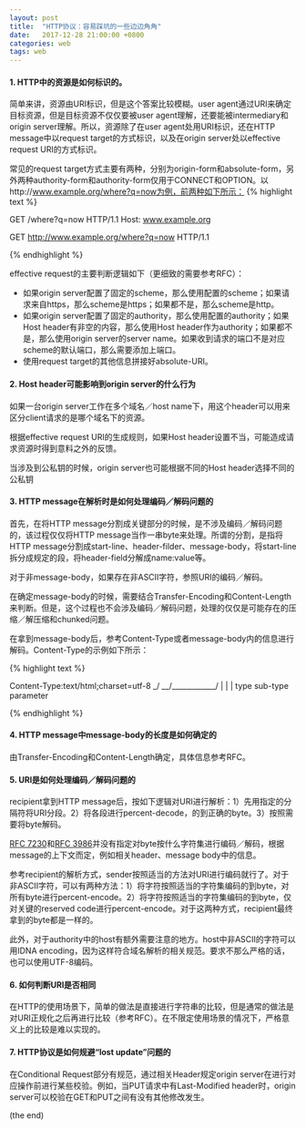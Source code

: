 ```yaml
---
layout: post
title:  "HTTP协议：容易踩坑的一些边边角角"
date:   2017-12-28 21:00:00 +0800
categories: web
tags: web
---
```


#### 1. HTTP中的资源是如何标识的。

简单来讲，资源由URI标识，但是这个答案比较模糊。user agent通过URI来确定目标资源，但是目标资源不仅仅要被user agent理解，还要能被intermediary和origin server理解。所以，资源除了在user agent处用URI标识，还在HTTP message中以request target的方式标识，以及在origin server处以effective request URI的方式标识。

常见的request target方式主要有两种，分别为origin-form和absolute-form，另外两种authority-form和authority-form仅用于CONNECT和OPTION。以http://www.example.org/where?q=now为例，前两种如下所示：
{% highlight text %}

GET /where?q=now HTTP/1.1
Host: www.example.org

GET http://www.example.org/where?q=now HTTP/1.1

{% endhighlight %}

effective request的主要判断逻辑如下（更细致的需要参考RFC）：

* 如果origin server配置了固定的scheme，那么使用配置的scheme；如果请求来自https，那么scheme是https；如果都不是，那么scheme是http。
* 如果origin server配置了固定的authority，那么使用配置的authority；如果Host header有非空的内容，那么使用Host header作为authority；如果都不是，那么使用origin server的server name。如果收到请求的端口不是对应scheme的默认端口，那么需要添加上端口。
* 使用request target的其他信息拼接好absolute-URI。

#### 2. Host header可能影响到origin server的什么行为

如果一台origin server工作在多个域名／host name下，用这个header可以用来区分client请求的是哪个域名下的资源。

根据effective request URI的生成规则，如果Host header设置不当，可能造成请求资源时得到意料之外的反馈。

当涉及到公私钥的时候，origin server也可能根据不同的Host header选择不同的公私钥

#### 3. HTTP message在解析时是如何处理编码／解码问题的

首先，在将HTTP message分割成关键部分的时候，是不涉及编码／解码问题的，该过程仅仅将HTTP message当作一串byte来处理。所谓的分割，是指将HTTP message分割成start-line、header-filder、message-body，将start-line拆分成规定的段，将header-field分解成name:value等。

对于非message-body，如果存在非ASCII字符，参照URI的编码／解码。

在确定message-body的时候，需要结合Transfer-Encoding和Content-Length来判断。但是，这个过程也不会涉及编码／解码问题，处理的仅仅是可能存在的压缩／解压缩和chunked问题。

在拿到message-body后，参考Content-Type或者message-body内的信息进行解码。Content-Type的示例如下所示：

{% highlight text %}

Content-Type:text/html;charset=utf-8
             \_/  \__/\____________/
              |    |       |
           type sub-type  parameter

{% endhighlight %}

#### 4. HTTP message中message-body的长度是如何确定的


由Transfer-Encoding和Content-Length确定，具体信息参考RFC。

#### 5. URI是如何处理编码／解码问题的

recipient拿到HTTP message后，按如下逻辑对URI进行解析：1）先用指定的分隔符将URI分段。2）将各段进行percent-decode，的到正确的byte。3）按照需要将byte解码。

[RFC 7230](https://tools.ietf.org/html/rfc7230)和[RFC 3986](https://tools.ietf.org/html/rfc3986)并没有指定对byte按什么字符集进行编码／解码，根据message的上下文而定，例如相关header、message body中的信息。

参考recipient的解析方式，sender按照适当的方法对URI进行编码就行了。对于非ASCII字符，可以有两种方法：1）将字符按照适当的字符集编码的到byte，对所有byte进行percent-encode。2）将字符按照适当的字符集编码的到byte，仅对关键的reserved code进行percent-encode。对于这两种方式，recipient最终拿到的byte都是一样的。

此外，对于authority中的host有额外需要注意的地方。host中非ASCII的字符可以用IDNA encoding，因为这样符合域名解析的相关规范。要求不那么严格的话，也可以使用UTF-8编码。

#### 6. 如何判断URI是否相同

在HTTP的使用场景下，简单的做法是直接进行字符串的比较，但是通常的做法是对URI正规化之后再进行比较（参考RFC）。在不限定使用场景的情况下，严格意义上的比较是难以实现的。

#### 7. HTTP协议是如何规避“lost update”问题的

在Conditional Request部分有规范，通过相关Header规定origin server在进行对应操作前进行某些校验。例如，当PUT请求中有Last-Modified header时，origin server可以校验在GET和PUT之间有没有其他修改发生。

(the end)

